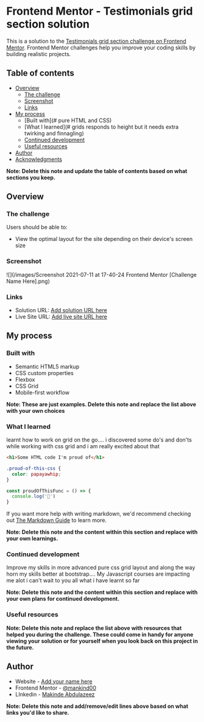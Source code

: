 # Frontend Mentor - Testimonials grid section solution

This is a solution to the [Testimonials grid section challenge on Frontend Mentor](https://www.frontendmentor.io/challenges/testimonials-grid-section-Nnw6J7Un7). Frontend Mentor challenges help you improve your coding skills by building realistic projects. 

## Table of contents

- [Overview](#overview)
  - [The challenge](#the-challenge)
  - [Screenshot](#screenshot)
  - [Links](#links)
- [My process](#my-process)
  - [Built with](# pure HTML and CSS)
  - [What I learned](# grids responds to height but it needs extra twirking and finnagling)
  - [Continued development](#continued-development)
  - [Useful resources](#useful-resources)
- [Author](#author)
- [Acknowledgments](#acknowledgments)

**Note: Delete this note and update the table of contents based on what sections you keep.**

## Overview

### The challenge

Users should be able to:

- View the optimal layout for the site depending on their device's screen size

### Screenshot

![](/images/Screenshot 2021-07-11 at 17-40-24 Frontend Mentor [Challenge Name Here].png)



### Links

- Solution URL: [Add solution URL here](https://your-solution-url.com)
- Live Site URL: [Add live site URL here](https://your-live-site-url.com)

## My process

### Built with

- Semantic HTML5 markup
- CSS custom properties
- Flexbox
- CSS Grid
- Mobile-first workflow


**Note: These are just examples. Delete this note and replace the list above with your own choices**

### What I learned

learnt how to work on grid on the go.... i discovered some do's and don'ts while working with css grid and i am really excited about that

```html
<h1>Some HTML code I'm proud of</h1>
```
```css
.proud-of-this-css {
  color: papayawhip;
}
```
```js
const proudOfThisFunc = () => {
  console.log('🎉')
}
```

If you want more help with writing markdown, we'd recommend checking out [The Markdown Guide](https://www.markdownguide.org/) to learn more.

**Note: Delete this note and the content within this section and replace with your own learnings.**

### Continued development

Improve my skills in more advanced pure css grid layout and along the way horn my skills better at bootstrap....
My Javascript courses are impacting me alot i can't wait to you all what i have learnt so far

**Note: Delete this note and the content within this section and replace with your own plans for continued development.**

### Useful resources



**Note: Delete this note and replace the list above with resources that helped you during the challenge. These could come in handy for anyone viewing your solution or for yourself when you look back on this project in the future.**

## Author

- Website - [Add your name here](https://www.your-site.com)
- Frontend Mentor - [@mankind00](https://www.frontendmentor.io/profile/Mankind00)
- LInkedin - [Makinde Abdulazeez](https://www.linkedin.com/in/abdulazeez-makinde-5b69251a6/)

**Note: Delete this note and add/remove/edit lines above based on what links you'd like to share.**

